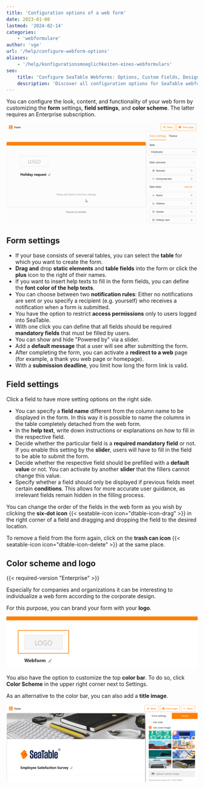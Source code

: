 ```yaml
---
title: 'Configuration options of a web form'
date: 2023-01-08
lastmod: '2024-02-14'
categories:
    - 'webformulare'
author: 'vge'
url: '/help/configure-webform-options'
aliases:
    - '/help/konfigurationsmoeglichkeiten-eines-webformulars'
seo:
    title: 'Configure SeaTable Webforms: Options, Custom Fields, Design & Submission Rules'
    description: 'Discover all configuration options for SeaTable webforms: field settings, required fields, appearance branding, color scheme, access restrictions and submission actions.'
---
```


You can configure the look, content, and functionality of your web form by customizing the **form** settings, **field settings**, and **color scheme**. The latter requires an Enterprise subscription.

![Adding and configuring fields in a web form](images/Add-fields-to-a-web-form.gif)

## Form settings

- If your base consists of several tables, you can select the **table** for which you want to create the form.
- **Drag and** drop **static elements** and **table fields** into the form or click the **plus** icon to the right of their names.
- If you want to insert help texts to fill in the form fields, you can define the **font color of the help texts**.
- You can choose between two **notification rules**: Either no notifications are sent or you specify a recipient (e.g. yourself) who receives a notification when a form is submitted.
- You have the option to restrict **access permissions** only to users logged into SeaTable.
- With one click you can define that all fields should be required **mandatory fields** that must be filled by users.
- You can show and hide "Powered by" via a slider.
- Add a **default message** that a user will see after submitting the form.
- After completing the form, you can activate a **redirect to a web** page (for example, a thank you web page or homepage).
- With a **submission deadline**, you limit how long the form link is valid.

## Field settings

Click a field to have more setting options on the right side.

- You can specify a **field name** different from the column name to be displayed in the form. In this way it is possible to name the columns in the table completely detached from the web form.
- In the **help text**, write down instructions or explanations on how to fill in the respective field.
- Decide whether the particular field is a **required mandatory field** or not. If you enable this setting by the **slider**, users will have to fill in the field to be able to submit the form.
- Decide whether the respective field should be prefilled with a **default value** or not. You can activate by another **slider** that the fillers cannot change this value.
- Specify whether a field should only be displayed if previous fields meet certain **conditions**. This allows for more accurate user guidance, as irrelevant fields remain hidden in the filling process.

You can change the order of the fields in the web form as you wish by clicking the **six-dot icon** {{< seatable-icon icon="dtable-icon-drag" >}} in the right corner of a field and dragging and dropping the field to the desired location.

To remove a field from the form again, click on the **trash can icon** {{< seatable-icon icon="dtable-icon-delete" >}} at the same place.

## Color scheme and logo

{{< required-version "Enterprise" >}}

Especially for companies and organizations it can be interesting to individualize a web form according to the corporate design.

For this purpose, you can brand your form with your **logo**.

![Change logo in web form](images/webformular.png)

You also have the option to customize the top **color bar**. To do so, click **Color Scheme** in the upper right corner next to Settings.

As an alternative to the color bar, you can also add a **title image**.

![Visual customization options in web forms](images/Optische-Anpassungsmoeglichkeiten-in-Webformularen.png)
